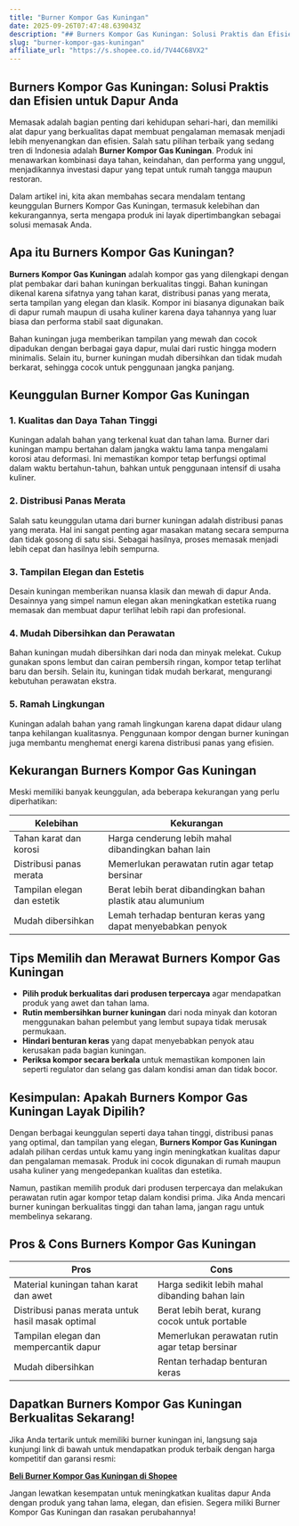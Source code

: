 ```yaml
---
title: "Burner Kompor Gas Kuningan"
date: 2025-09-26T07:47:48.639043Z
description: "## Burners Kompor Gas Kuningan: Solusi Praktis dan Efisien untuk Dapur Anda..."
slug: "burner-kompor-gas-kuningan"
affiliate_url: "https://s.shopee.co.id/7V44C68VX2"
---
```

## Burners Kompor Gas Kuningan: Solusi Praktis dan Efisien untuk Dapur Anda

Memasak adalah bagian penting dari kehidupan sehari-hari, dan memiliki alat dapur yang berkualitas dapat membuat pengalaman memasak menjadi lebih menyenangkan dan efisien. Salah satu pilihan terbaik yang sedang tren di Indonesia adalah **Burner Kompor Gas Kuningan**. Produk ini menawarkan kombinasi daya tahan, keindahan, dan performa yang unggul, menjadikannya investasi dapur yang tepat untuk rumah tangga maupun restoran.

Dalam artikel ini, kita akan membahas secara mendalam tentang keunggulan Burners Kompor Gas Kuningan, termasuk kelebihan dan kekurangannya, serta mengapa produk ini layak dipertimbangkan sebagai solusi memasak Anda.

## Apa itu Burners Kompor Gas Kuningan?

**Burners Kompor Gas Kuningan** adalah kompor gas yang dilengkapi dengan plat pembakar dari bahan kuningan berkualitas tinggi. Bahan kuningan dikenal karena sifatnya yang tahan karat, distribusi panas yang merata, serta tampilan yang elegan dan klasik. Kompor ini biasanya digunakan baik di dapur rumah maupun di usaha kuliner karena daya tahannya yang luar biasa dan performa stabil saat digunakan.

Bahan kuningan juga memberikan tampilan yang mewah dan cocok dipadukan dengan berbagai gaya dapur, mulai dari rustic hingga modern minimalis. Selain itu, burner kuningan mudah dibersihkan dan tidak mudah berkarat, sehingga cocok untuk penggunaan jangka panjang.

## Keunggulan Burner Kompor Gas Kuningan

### 1. Kualitas dan Daya Tahan Tinggi
Kuningan adalah bahan yang terkenal kuat dan tahan lama. Burner dari kuningan mampu bertahan dalam jangka waktu lama tanpa mengalami korosi atau deformasi. Ini memastikan kompor tetap berfungsi optimal dalam waktu bertahun-tahun, bahkan untuk penggunaan intensif di usaha kuliner.

### 2. Distribusi Panas Merata
Salah satu keunggulan utama dari burner kuningan adalah distribusi panas yang merata. Hal ini sangat penting agar masakan matang secara sempurna dan tidak gosong di satu sisi. Sebagai hasilnya, proses memasak menjadi lebih cepat dan hasilnya lebih sempurna.

### 3. Tampilan Elegan dan Estetis
Desain kuningan memberikan nuansa klasik dan mewah di dapur Anda. Desainnya yang simpel namun elegan akan meningkatkan estetika ruang memasak dan membuat dapur terlihat lebih rapi dan profesional.

### 4. Mudah Dibersihkan dan Perawatan
Bahan kuningan mudah dibersihkan dari noda dan minyak melekat. Cukup gunakan spons lembut dan cairan pembersih ringan, kompor tetap terlihat baru dan bersih. Selain itu, kuningan tidak mudah berkarat, mengurangi kebutuhan perawatan ekstra.

### 5. Ramah Lingkungan
Kuningan adalah bahan yang ramah lingkungan karena dapat didaur ulang tanpa kehilangan kualitasnya. Penggunaan kompor dengan burner kuningan juga membantu menghemat energi karena distribusi panas yang efisien.

## Kekurangan Burners Kompor Gas Kuningan

Meski memiliki banyak keunggulan, ada beberapa kekurangan yang perlu diperhatikan:

| Kelebihan | Kekurangan |
|------------|--------------|
| Tahan karat dan korosi | Harga cenderung lebih mahal dibandingkan bahan lain |
| Distribusi panas merata | Memerlukan perawatan rutin agar tetap bersinar |
| Tampilan elegan dan estetik | Berat lebih berat dibandingkan bahan plastik atau alumunium |
| Mudah dibersihkan | Lemah terhadap benturan keras yang dapat menyebabkan penyok |

## Tips Memilih dan Merawat Burners Kompor Gas Kuningan

- **Pilih produk berkualitas dari produsen terpercaya** agar mendapatkan produk yang awet dan tahan lama.
- **Rutin membersihkan burner kuningan** dari noda minyak dan kotoran menggunakan bahan pelembut yang lembut supaya tidak merusak permukaan.
- **Hindari benturan keras** yang dapat menyebabkan penyok atau kerusakan pada bagian kuningan.
- **Periksa kompor secara berkala** untuk memastikan komponen lain seperti regulator dan selang gas dalam kondisi aman dan tidak bocor.

## Kesimpulan: Apakah Burners Kompor Gas Kuningan Layak Dipilih?

Dengan berbagai keunggulan seperti daya tahan tinggi, distribusi panas yang optimal, dan tampilan yang elegan, **Burners Kompor Gas Kuningan** adalah pilihan cerdas untuk kamu yang ingin meningkatkan kualitas dapur dan pengalaman memasak. Produk ini cocok digunakan di rumah maupun usaha kuliner yang mengedepankan kualitas dan estetika.

Namun, pastikan memilih produk dari produsen terpercaya dan melakukan perawatan rutin agar kompor tetap dalam kondisi prima. Jika Anda mencari burner kuningan berkualitas tinggi dan tahan lama, jangan ragu untuk membelinya sekarang.

## Pros & Cons Burners Kompor Gas Kuningan

| **Pros** | **Cons** |
|------------|--------------|
| Material kuningan tahan karat dan awet | Harga sedikit lebih mahal dibanding bahan lain |
| Distribusi panas merata untuk hasil masak optimal | Berat lebih berat, kurang cocok untuk portable |
| Tampilan elegan dan mempercantik dapur | Memerlukan perawatan rutin agar tetap bersinar |
| Mudah dibersihkan | Rentan terhadap benturan keras |

## Dapatkan Burners Kompor Gas Kuningan Berkualitas Sekarang!

Jika Anda tertarik untuk memiliki burner kuningan ini, langsung saja kunjungi link di bawah untuk mendapatkan produk terbaik dengan harga kompetitif dan garansi resmi:

[**Beli Burner Kompor Gas Kuningan di Shopee**](https://s.shopee.co.id/7V44C68VX2)

Jangan lewatkan kesempatan untuk meningkatkan kualitas dapur Anda dengan produk yang tahan lama, elegan, dan efisien. Segera miliki Burner Kompor Gas Kuningan dan rasakan perubahannya!